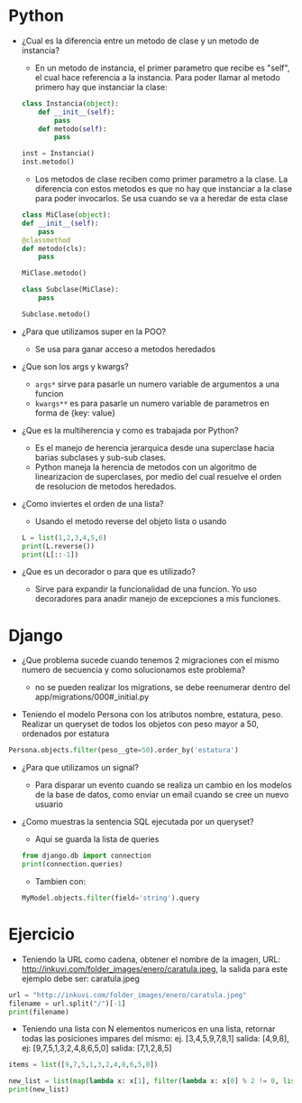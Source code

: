 # Python #

* ¿Cual es la diferencia entre un metodo de clase y un metodo de instancia?
    * En un metodo de instancia, el primer parametro que recibe es "self", el cual hace referencia a la instancia. Para poder llamar al metodo primero hay que instanciar la clase:
    ```python
    class Instancia(object):
        def __init__(self):
            pass
        def metodo(self):
            pass

    inst = Instancia()
    inst.metodo()
    ```
    * Los metodos de clase reciben como primer parametro a la clase. La diferencia con estos metodos es que no hay que instanciar a la clase para poder invocarlos. Se usa cuando se va a heredar de esta clase
    ```python
    class MiClase(object):
    def __init__(self):
        pass
    @classmethod
    def metodo(cls):
        pass

    MiClase.metodo()

    class Subclase(MiClase):
        pass

    Subclase.metodo()
    ```

* ¿Para que utilizamos super en la POO?
    * Se usa para ganar acceso a metodos heredados

* ¿Que son los args y kwargs?
    * ```args*``` sirve para pasarle un numero variable de argumentos a una funcion
    * ```kwargs**``` es para pasarle un numero variable de parametros en forma de {key: value}

* ¿Que es la multiherencia y como es trabajada por Python?
    * Es el manejo de herencia jerarquica desde una superclase hacia barias subclases y sub-sub clases.
    * Python maneja la herencia de metodos con un algoritmo de linearizacion de superclases, por medio del cual resuelve el orden de resolucion de metodos heredados.

* ¿Como inviertes el orden de una lista?
    * Usando el metodo reverse del objeto lista o usando 
    ```python
    L = list(1,2,3,4,5,6)
    print(L.reverse())
    print(L[::-1])
    ```

* ¿Que es un decorador o para que es utilizado?
    * Sirve para expandir la funcionalidad de una funcion. Yo uso decoradores para anadir manejo de excepciones a mis funciones.

# Django #

* ¿Que problema sucede cuando tenemos 2 migraciones con el mismo numero de secuencia y como solucionamos este problema?
    * no se pueden realizar los migrations, se debe reenumerar dentro del app/migrations/000#_initial.py

* Teniendo el modelo Persona con los atributos nombre, estatura, peso. Realizar un queryset de todos los objetos con peso mayor a 50, ordenados por estatura
```python
Persona.objects.filter(peso__gte=50).order_by('estatura')
```
* ¿Para que utilizamos un signal?
    * Para disparar un evento cuando se realiza un cambio en los modelos de la base de datos, como enviar un email cuando se cree un nuevo usuario

* ¿Como muestras la sentencia SQL ejecutada por un queryset?
    * Aqui se guarda la lista de queries
    ```python
    from django.db import connection
    print(connection.queries)
    ```
    * Tambien con:
    ```python
    MyModel.objects.filter(field='string').query
    ```

# Ejercicio

* Teniendo la URL como cadena, obtener el nombre de la imagen, URL: http://inkuvi.com/folder_images/enero/caratula.jpeg, la salida para este ejemplo debe ser: caratula.jpeg
```python
url = "http://inkuvi.com/folder_images/enero/caratula.jpeg"
filename = url.split("/")[-1] 
print(filename)
```

* Teniendo una lista con N elementos numericos en una lista, retornar todas las posiciones impares del mismo: ej. [3,4,5,9,7,8,1] salida: [4,9,8], ej: [9,7,5,1,3,2,4,8,6,5,0] salida: [7,1,2,8,5]
```python
items = list([9,7,5,1,3,2,4,8,6,5,0])

new_list = list(map(lambda x: x[1], filter(lambda x: x[0] % 2 != 0, list(enumerate(items)))))
print(new_list)
```
